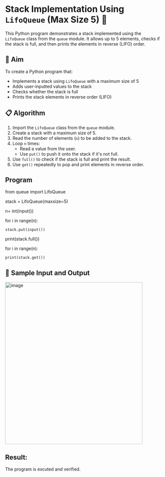 # Stack Implementation Using `LifoQueue` (Max Size 5) 🔄

This Python program demonstrates a stack implemented using the `LifoQueue` class from the `queue` module. It allows up to 5 elements, checks if the stack is full, and then prints the elements in reverse (LIFO) order.

## 🎯 Aim

To create a Python program that:
- Implements a stack using `LifoQueue` with a maximum size of 5
- Adds user-inputted values to the stack
- Checks whether the stack is full
- Prints the stack elements in reverse order (LIFO)

## 📋 Algorithm

1. Import the `LifoQueue` class from the `queue` module.
2. Create a stack with a maximum size of 5.
3. Read the number of elements (`n`) to be added to the stack.
4. Loop `n` times:
   - Read a value from the user.
   - Use `put()` to push it onto the stack if it's not full.
5. Use `full()` to check if the stack is full and print the result.
6. Use `get()` repeatedly to pop and print elements in reverse order.

## Program
from queue import LifoQueue

stack = LifoQueue(maxsize=5)

n= int(input())

for i in range(n):

    stack.put(input())

print(stack.full())

for i in range(n):

    print(stack.get())

## 🧪 Sample Input and Output
<img width="443" height="523" alt="image" src="https://github.com/user-attachments/assets/edea5199-c7ee-4009-9f0b-fc9ab86d3fd5" />

## Result:
The program is excuted and verified.
